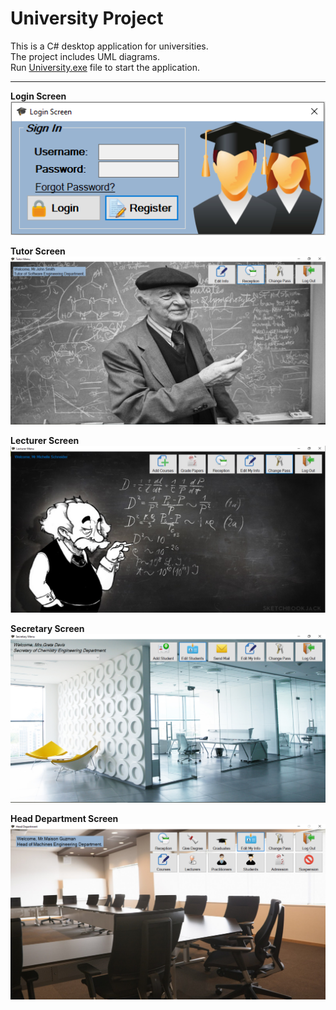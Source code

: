 # University Project
This is a C# desktop application for universities. <br />
The project includes UML diagrams. <br />
Run <a id="raw-url" href="https://raw.githubusercontent.com/dimakol/University-Project/master/University.exe">University.exe</a> file to start the application.

<hr />

**Login Screen** <br />
![image](/screenshots/Login.png?raw=true "Login")

**Tutor Screen** <br />
![image](/screenshots/Tutor/Menu.png?raw=true "Tutor")

**Lecturer Screen** <br />
![image](/screenshots/Lecturer/Menu.png?raw=true "Lecturer")

**Secretary Screen** <br />
![image](/screenshots/Secretary/Menu.png?raw=true "Secretary")

**Head Department Screen** <br />
![image](/screenshots/Head_Department/Menu.png?raw=true "Head Department")


